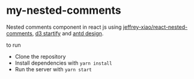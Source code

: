 # my-nested-comments

Nested comments component in react js using [jeffrey-xiao/react-nested-comments](https://github.com/jeffrey-xiao/react-nested-comments),  [d3 startify](https://github.com/d3/d3-hierarchy#stratify) and [antd design](https://ant.design).

to run 

  *  Clone the repository
  *  Install dependencies with `yarn install`
  *  Run the server with `yarn start`
